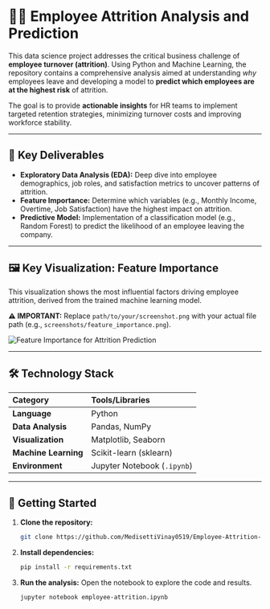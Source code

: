 # 🧑‍💼 Employee Attrition Analysis and Prediction

This data science project addresses the critical business challenge of **employee turnover (attrition)**. Using Python and Machine Learning, the repository contains a comprehensive analysis aimed at understanding *why* employees leave and developing a model to **predict which employees are at the highest risk** of attrition.

The goal is to provide **actionable insights** for HR teams to implement targeted retention strategies, minimizing turnover costs and improving workforce stability.

---

## 🚀 Key Deliverables

* **Exploratory Data Analysis (EDA):** Deep dive into employee demographics, job roles, and satisfaction metrics to uncover patterns of attrition.
* **Feature Importance:** Determine which variables (e.g., Monthly Income, Overtime, Job Satisfaction) have the highest impact on attrition.
* **Predictive Model:** Implementation of a classification model (e.g., Random Forest) to predict the likelihood of an employee leaving the company.

---

## 🖼️ Key Visualization: Feature Importance

This visualization shows the most influential factors driving employee attrition, derived from the trained machine learning model.

**⚠️ IMPORTANT:** Replace `path/to/your/screenshot.png` with your actual file path (e.g., `screenshots/feature_importance.png`).

![Feature Importance for Attrition Prediction](path/to/your/screenshot.png)

---

## 🛠️ Technology Stack

| Category | Tools/Libraries |
| :--- | :--- |
| **Language** | Python |
| **Data Analysis** | Pandas, NumPy |
| **Visualization** | Matplotlib, Seaborn |
| **Machine Learning** | Scikit-learn (sklearn) |
| **Environment** | Jupyter Notebook (`.ipynb`) |

---

## 🏃 Getting Started

1.  **Clone the repository:**
    ```bash
    git clone https://github.com/MedisettiVinay0519/Employee-Attrition-Rate-ml-project/tree/main
    ```
2.  **Install dependencies:**
    ```bash
    pip install -r requirements.txt
    ```
3.  **Run the analysis:** Open the notebook to explore the code and results.
    ```bash
    jupyter notebook employee-attrition.ipynb
    ```
